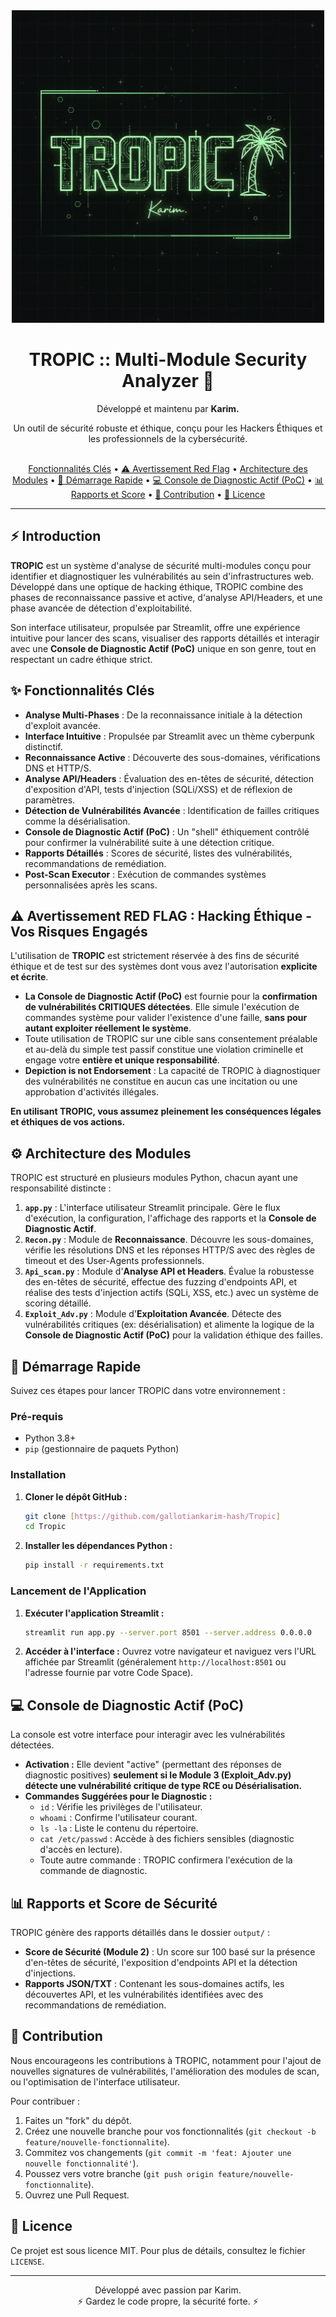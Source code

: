 <div align="center">
  <img src="https://raw.githubusercontent.com/gallotiankarim-hash/Tropic/ce9a0afef78a8cc702c561881b8c09978537c5e0/assets/IMG_3503.jpeg" alt="TROPIC Logo Cyber/Matrix" width="500"/>
  <h1>TROPIC :: Multi-Module Security Analyzer 🌴</h1>
  <p>Développé et maintenu par <b>Karim.</b></p>
  <p>Un outil de sécurité robuste et éthique, conçu pour les Hackers Éthiques et les professionnels de la cybersécurité.</p>
  <br>
  <a href="#fonctionnalités-clés">Fonctionnalités Clés</a> •
  <a href="#avertissement-red-flag">⚠️ Avertissement Red Flag</a> •
  <a href="#architecture-des-modules">Architecture des Modules</a> •
  <a href="#démarrage-rapide">🚀 Démarrage Rapide</a> •
  <a href="#console-de-diagnostic-actif-poc">💻 Console de Diagnostic Actif (PoC)</a> •
  <a href="#rapports-et-score-de-sécurité">📊 Rapports et Score</a> •
  <a href="#contribution">🤝 Contribution</a> •
  <a href="#licence">📄 Licence</a>
</div>

---

## ⚡️ Introduction

**TROPIC** est un système d'analyse de sécurité multi-modules conçu pour identifier et diagnostiquer les vulnérabilités au sein d'infrastructures web. Développé dans une optique de hacking éthique, TROPIC combine des phases de reconnaissance passive et active, d'analyse API/Headers, et une phase avancée de détection d'exploitabilité.

Son interface utilisateur, propulsée par Streamlit, offre une expérience intuitive pour lancer des scans, visualiser des rapports détaillés et interagir avec une **Console de Diagnostic Actif (PoC)** unique en son genre, tout en respectant un cadre éthique strict.

## ✨ Fonctionnalités Clés

* **Analyse Multi-Phases** : De la reconnaissance initiale à la détection d'exploit avancée.
* **Interface Intuitive** : Propulsée par Streamlit avec un thème cyberpunk distinctif.
* **Reconnaissance Active** : Découverte des sous-domaines, vérifications DNS et HTTP/S.
* **Analyse API/Headers** : Évaluation des en-têtes de sécurité, détection d'exposition d'API, tests d'injection (SQLi/XSS) et de réflexion de paramètres.
* **Détection de Vulnérabilités Avancée** : Identification de failles critiques comme la désérialisation.
* **Console de Diagnostic Actif (PoC)** : Un "shell" éthiquement contrôlé pour confirmer la vulnérabilité suite à une détection critique.
* **Rapports Détaillés** : Scores de sécurité, listes des vulnérabilités, recommandations de remédiation.
* **Post-Scan Executor** : Exécution de commandes systèmes personnalisées après les scans.

## ⚠️ Avertissement RED FLAG : Hacking Éthique - Vos Risques Engagés

L'utilisation de **TROPIC** est strictement réservée à des fins de sécurité éthique et de test sur des systèmes dont vous avez l'autorisation **explicite et écrite**.

* **La Console de Diagnostic Actif (PoC)** est fournie pour la **confirmation de vulnérabilités CRITIQUES détectées**. Elle simule l'exécution de commandes système pour valider l'existence d'une faille, **sans pour autant exploiter réellement le système**.
* Toute utilisation de TROPIC sur une cible sans consentement préalable et au-delà du simple test passif constitue une violation criminelle et engage votre **entière et unique responsabilité**.
* **Depiction is not Endorsement** : La capacité de TROPIC à diagnostiquer des vulnérabilités ne constitue en aucun cas une incitation ou une approbation d'activités illégales.

**En utilisant TROPIC, vous assumez pleinement les conséquences légales et éthiques de vos actions.**

## ⚙️ Architecture des Modules

TROPIC est structuré en plusieurs modules Python, chacun ayant une responsabilité distincte :

1.  **`app.py`** : L'interface utilisateur Streamlit principale. Gère le flux d'exécution, la configuration, l'affichage des rapports et la **Console de Diagnostic Actif**.
2.  **`Recon.py`** : Module de **Reconnaissance**. Découvre les sous-domaines, vérifie les résolutions DNS et les réponses HTTP/S avec des règles de timeout et des User-Agents professionnels.
3.  **`Api_scan.py`** : Module d'**Analyse API et Headers**. Évalue la robustesse des en-têtes de sécurité, effectue des fuzzing d'endpoints API, et réalise des tests d'injection actifs (SQLi, XSS, etc.) avec un système de scoring détaillé.
4.  **`Exploit_Adv.py`** : Module d'**Exploitation Avancée**. Détecte des vulnérabilités critiques (ex: désérialisation) et alimente la logique de la **Console de Diagnostic Actif (PoC)** pour la validation éthique des failles.

## 🚀 Démarrage Rapide

Suivez ces étapes pour lancer TROPIC dans votre environnement :

### Pré-requis

* Python 3.8+
* `pip` (gestionnaire de paquets Python)

### Installation

1.  **Cloner le dépôt GitHub :**
    ```bash
    git clone [https://github.com/gallotiankarim-hash/Tropic]
    cd Tropic
    ```
    
2.  **Installer les dépendances Python :**
    ```bash
    pip install -r requirements.txt
    ```

### Lancement de l'Application

1.  **Exécuter l'application Streamlit :**
    ```bash
    streamlit run app.py --server.port 8501 --server.address 0.0.0.0
    ```
2.  **Accéder à l'interface :**
    Ouvrez votre navigateur et naviguez vers l'URL affichée par Streamlit (généralement `http://localhost:8501` ou l'adresse fournie par votre Code Space).

## 💻 Console de Diagnostic Actif (PoC)

La console est votre interface pour interagir avec les vulnérabilités détectées.

* **Activation :** Elle devient "active" (permettant des réponses de diagnostic positives) **seulement si le Module 3 (Exploit_Adv.py) détecte une vulnérabilité critique de type RCE ou Désérialisation.**
* **Commandes Suggérées pour le Diagnostic :**
    * `id` : Vérifie les privilèges de l'utilisateur.
    * `whoami` : Confirme l'utilisateur courant.
    * `ls -la` : Liste le contenu du répertoire.
    * `cat /etc/passwd` : Accède à des fichiers sensibles (diagnostic d'accès en lecture).
    * Toute autre commande : TROPIC confirmera l'exécution de la commande de diagnostic.

## 📊 Rapports et Score de Sécurité

TROPIC génère des rapports détaillés dans le dossier `output/` :

* **Score de Sécurité (Module 2)** : Un score sur 100 basé sur la présence d'en-têtes de sécurité, l'exposition d'endpoints API et la détection d'injections.
* **Rapports JSON/TXT** : Contenant les sous-domaines actifs, les découvertes API, et les vulnérabilités identifiées avec des recommandations de remédiation.

## 🤝 Contribution

Nous encourageons les contributions à TROPIC, notamment pour l'ajout de nouvelles signatures de vulnérabilités, l'amélioration des modules de scan, ou l'optimisation de l'interface utilisateur.

Pour contribuer :

1.  Faites un "fork" du dépôt.
2.  Créez une nouvelle branche pour vos fonctionnalités (`git checkout -b feature/nouvelle-fonctionnalite`).
3.  Commitez vos changements (`git commit -m 'feat: Ajouter une nouvelle fonctionnalité'`).
4.  Poussez vers votre branche (`git push origin feature/nouvelle-fonctionnalite`).
5.  Ouvrez une Pull Request.

## 📄 Licence

Ce projet est sous licence MIT. Pour plus de détails, consultez le fichier `LICENSE`.

---

<div align="center">
  <p>Développé avec passion par Karim. <br> ⚡️ Gardez le code propre, la sécurité forte. ⚡️</p>
</div>
